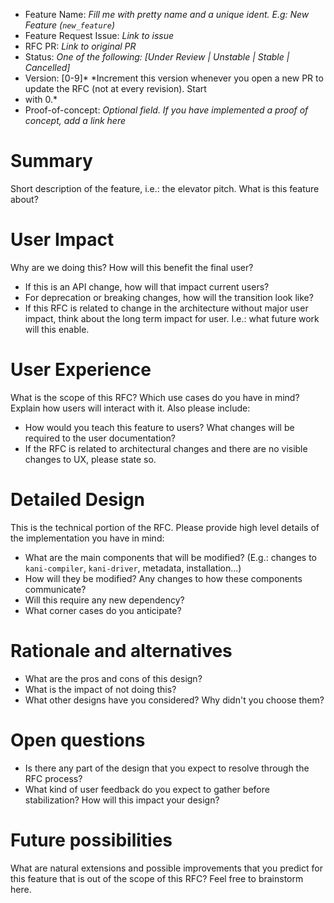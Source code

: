 - Feature Name: *Fill me with pretty name and a unique ident. E.g: New Feature (`new_feature`)*
- Feature Request Issue: *Link to issue*
- RFC PR: *Link to original PR*
- Status: *One of the following: [Under Review | Unstable | Stable | Cancelled]*
- Version: [0-9]\* *Increment this version whenever you open a new PR to update the RFC (not at every revision). Start
- with 0.*
- Proof-of-concept: *Optional field. If you have implemented a proof of concept, add a link here*

# Summary

Short description of the feature, i.e.: the elevator pitch. What is this feature about?

# User Impact

Why are we doing this? How will this benefit the final user?

 - If this is an API change, how will that impact current users?
 - For deprecation or breaking changes, how will the transition look like?
 - If this RFC is related to change in the architecture without major user impact, think about the long term
impact for user. I.e.: what future work will this enable.

# User Experience

What is the scope of this RFC? Which use cases do you have in mind? Explain how users will interact with it. Also
please include:

- How would you teach this feature to users? What changes will be required to the user documentation?
- If the RFC is related to architectural changes and there are no visible changes to UX, please state so.

# Detailed Design

This is the technical portion of the RFC. Please provide high level details of the implementation you have in mind:

- What are the main components that will be modified? (E.g.: changes to `kani-compiler`, `kani-driver`, metadata,
  installation...)
- How will they be modified? Any changes to how these components communicate?
- Will this require any new dependency?
- What corner cases do you anticipate?

# Rationale and alternatives

- What are the pros and cons of this design?
- What is the impact of not doing this?
- What other designs have you considered? Why didn't you choose them?

# Open questions

- Is there any part of the design that you expect to resolve through the RFC process?
- What kind of user feedback do you expect to gather before stabilization? How will this impact your design?

# Future possibilities
[future-possibilities]: #future-possibilities

What are natural extensions and possible improvements that you predict for this feature that is out of the
scope of this RFC? Feel free to brainstorm here.